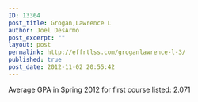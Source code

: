 ```yaml
---
ID: 13364
post_title: Grogan,Lawrence L
author: Joel DesArmo
post_excerpt: ""
layout: post
permalink: http://effrtlss.com/groganlawrence-l-3/
published: true
post_date: 2012-11-02 20:55:42
---
```

<p>Average GPA in Spring 2012 for first course listed: 2.071</p>